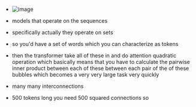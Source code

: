 
- ![image](https://user-images.githubusercontent.com/48233453/162028776-4387d011-5df9-4134-83bf-e4b42add8aa3.png)

- models that operate on the sequences
- specifically actually they operate on sets
- so you'd have a set of words which you can characterize as tokens 
-  then the transformer take all of these in and do  attention quadratic operation which basically means that you have to calculate the pairwise inner product between each of these between each pair of the of these bubbles which becomes a very very large task very quickly
- many many interconnections 
- 500 tokens long you need 500 squared connections so
